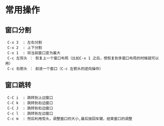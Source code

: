 # 常用操作
## 窗口分割
	 C-x 3  : 左右分割
	 C-x 2  : 上下分割
	 C-x 1  : 将当前窗口变为最大
	 C-c 左剪头 ： 恢复上一个窗口布局（比如C-x 1 之后，想恢复到多窗口布局的时候就可以用）
	 C-c 右箭头 ： 前进一个窗口（C-c 左箭头的逆向操作）
## 窗口跳转
	 C-C i  : 跳转到上边窗口
	 C-C k  : 跳转到右边窗口
	 C-C J  : 跳转到右边窗口
	 C-c l  : 跳转到左边窗口
	 C-c m  : 然后利用剪头，调整窗口的大小,最后按回车键，结束窗口的调整

